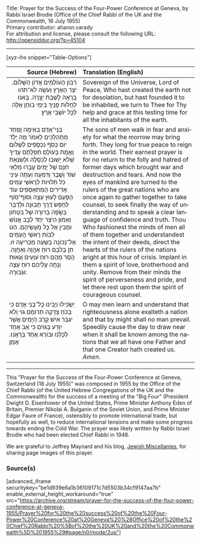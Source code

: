 <html>
<head></head>
<body>
Title: Prayer for the Success of the Four-Power Conference at Geneva, by Rabbi Israel Brodie (Office of the Chief Rabbi of the UK and the Commonwealth, 16 July 1955)<br />
Primary contributor: aharon.varady<br />
For attribution and license, please consult the following URL: <a href="http://opensiddur.org/?p=45104">http://opensiddur.org/?p=45104</a>
<p />
<hr />

[xyz-ihs snippet="Table-Options"]<table style="margin-left: auto; margin-right: auto;" class="draggable">
<thead><tr><th id="x" style="text-align: right;">Source (Hebrew)</th><th style="text-align: left;">Translation (English)</th></tr></thead>
<tbody>
<tr><td style="vertical-align:top;">
<div class="liturgy" lang="he" style="text-align: right;">
רִבּוֹן הָעוֹלָמִים אֲדוֹן הַשָּׁלוֹם. 
יֹצֵר הָאָרֶץ וְעֹשָׂהּ לֹא־תֹהוּ 
בְרָאָהּ לָשֶׁבֶת יְצָרָהּ. 
בָּאנוּ לְחַלּוֹת פָּנֶיךָ בִּימֵי בוֹחַן 
אֵלֶּה לְכׇל יוֹשְׁבֵי אָרֶץ׃
</div></td>

<td style="vertical-align:top;">
<div class="english" lang="en">
Sovereign of the Universe, Lord of Peace, 
Who hast created the earth not for desolation, 
but hast founded it to be inhabited, 
we turn to Thee for Thy help and grace at this testing time 
for all the inhabitants of the earth.
</td></tr>


<tr><td style="vertical-align:top;">
<div class="liturgy" lang="he">
בְּנֵי־אָדָם בְּאֵימָה וָפַחַד מִתְהַלְּכִים 
לֵאמֹר מַּה יֵּלֶד יוֹם׃
כָּסֹף נִכְסָפִים לְשָׁלוֹם וָאֱמֶת בָּעוֹלָם׃ 
תְּפִלָתָם עָדֶיךָ שֶׁלֹא יָשׁוּבוּ 
לְכִסְלָה וּלְשִׂנְאַת חִנָּם שֶׁל יָמִים עָבָרוּ 
מְלֵאֵי שׁוֹד וָשֶׁבֶר וְדִמְעָה׃ 
וְעַתָּה עֵינֵי כֹל תְּלוּיוֹת 
לְרָאֹשֵי עַמִּים אַדִּירִים 
הַמִּתְאַסְּפִים עוֹד הַפַּעַם לָעוּץ עֵצָה 
וְסוֹף־סוֹף לְחַפֵּשׂ דֶרֶךְ תְּבוּנָה 
וּלְדַבֵּר בְּשָׂפָה בְרוּרָה שֶׁל בִּטָּחוֹן וְאֵמוּן׃ 
הַיֹּצֵר יַחַד לְבַב אֱנוֹשׁ 
וּמֵבִין אֶל כׇּל מַעֲשֵׂיהֶם. 
הַט לִבּוֹת רָאשֵׁי הָעַמִּים אֶל־נְכוֹנָה 
בְּשָעָה מַכְרִיעָה זוּ. 
תֵּן בְּלִבָּם רוּחַ אַהֲוָה וְאַחֲוָה. 
הָסֵר מֵהֶם רוּחַ עִוְעִים וְגֵאוּת 
וְנָחָה עֲלֵיהֶם רוּחַ עֵצָה וּגְבוּרָה:
</div></td>

<td style="vertical-align:top;">
<div class="english" lang="en">
The sons of men walk in fear and anxiety 
for what the morrow may bring forth. 
They long for true peace to reign in the world. 
Their earnest prayer is for no return 
to the folly and hatred of former days 
which brought war and destruction and tears. 
And now the eyes of mankind are turned 
to the rulers of the great nations 
who are once again to gather together to take counsel, 
to seek finally the way of understanding 
and to speak a clear language of confidence and truth. 
Thou Who fashionest the minds of men all of them together 
and understandest the intent of their deeds, 
direct the hearts of the rulers of the nations aright 
at this hour of crisis. 
Implant in them a spirit of love, brotherhood and unity. 
Remove from their minds the spirit of perverseness and pride, 
and let there rest upon them the spirit of courageous counsel.
</td></tr>


<tr><td style="vertical-align:top;">
<div class="liturgy" lang="he">
יַשְׂכִּילוּ וְיָבִינוּ כׇּל־בְּנֵי אָדָם 
כִּי צְדָקָה תְרוֹמֵם גּוֹי 
וְלֹא ‎בְכֹחַ יִגְבַּר אִישׁ׃
קָרֵב הַיָּמִים 
אֲשֶׁר יִוָּדַע בַּגּוֹיִם 
כִּי אָב אֶחָד לְכֻלָּנוּ 
וּבוֹרֵא אֶחָד בְּרָאָנוּ. 
אָמֵן׃
</div></td>

<td style="vertical-align:top;">
<div class="english" lang="en">
O may men learn and understand 
that righteousness alone exalteth a nation 
and that by might shall no man prevail. 
Speedily cause the day to draw near 
when it shall be known among the nations 
that we all have one Father 
and that one Creator hath created us. 
<em>Amen</em>.
</td></tr>
</tbody></table>

<hr />

This "Prayer for the Success of the Four-Power Conference at Geneva, Switzerland (18 July 1955)" was composed in 1955 by the Office of the Chief Rabbi (of the United Hebrew Congregations of the UK and the Commonwealth) for the success of a meeting of the "Big Four" (President Dwight D. Eisenhower of the United States, Prime Minister Anthony Eden of Britain, Premier Nikolai A. Bulganin of the Soviet Union, and Prime Minister Edgar Faure of France), ostensibly to promote international trade, but hopefully as well, to reduce international tensions and make some progress towards ending the Cold War. The prayer was likely written by Rabbi Israel Brodie who had been elected Chief Rabbi in 1948.

We are grateful to Jeffrey Maynard and his blog, <a href="https://jewishmiscellanies.com/2020/02/13/prayer-for-the-success-of-the-four-power-conference-1955/">Jewish Miscellanies</a>, for sharing page images of this prayer.

<h3>Source(s)</h3>

[advanced_iframe securitykey="be1d939e6a1b36109171c7d5503b34cf9147aa7b" enable_external_height_workaround="true" src="https://archive.org/stream/prayer-for-the-success-of-the-four-power-conference-at-geneva-1955/Prayer%20for%20the%20success%20of%20the%20Four-Power%20Conference%20at%20Geneva%20%28Office%20of%20the%20Chief%20Rabbi%20%5Bof%20the%20UK%20and%20the%20Commonwealth%5D%201955%29#page/n0/mode/2up"]

&nbsp;
</body>
</html>